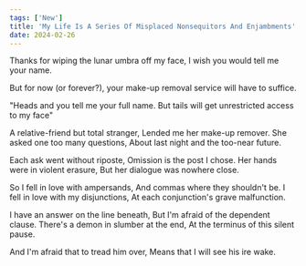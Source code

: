 ```yaml
---
tags: ['New']
title: 'My Life Is A Series Of Misplaced Nonsequitors And Enjambments'
date: 2024-02-26
---
```


Thanks for wiping the lunar umbra off my face, I wish you would tell me your name.

But for now (or forever?), your make-up removal service will have to suffice.

"Heads and you tell me your full name.
But tails will get unrestricted access to my face"

A relative-friend but total stranger,
Lended me her make-up remover.
She asked one too many questions,
About last night and the too-near future.

Each ask went without riposte,
Omission is the post I chose.
Her hands were in violent erasure,
But her dialogue was nowhere close.

So I fell in love with ampersands,
And commas where they shouldn't be.
I fell in love with my disjunctions,
At each conjunction's grave malfunction.

I have an answer on the line beneath,
But I'm afraid of the dependent clause.
There's a demon in slumber at the end,
At the terminus of this silent pause.

And I'm afraid that to tread him over,
Means that I will see his ire wake.
